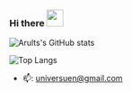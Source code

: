 ### Hi there <img src="https://raw.githubusercontent.com/MartinHeinz/MartinHeinz/master/wave.gif" width="30px">

![Arults's GitHub stats](https://github-readme-stats.vercel.app/api?username=universuen&show_icons=true)

![Top Langs](https://github-readme-stats.vercel.app/api/top-langs/?username=universuen&card_width=500&layout=compact)

- 📫: universuen@gmail.com
